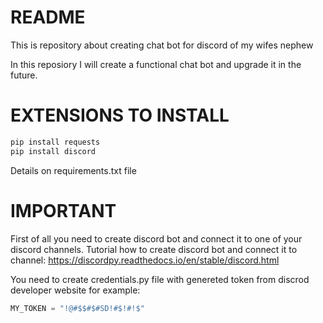 # README
This is repository about creating chat bot for discord of my wifes nephew

In this reposiory I will create a functional chat bot and upgrade it in the future.

# EXTENSIONS TO INSTALL
```py
pip install requests
pip install discord
```
Details on requirements.txt file

# IMPORTANT
First of all you need to create discord bot and connect it to one of your discord channels.
Tutorial how to create discord bot and connect it to channel: https://discordpy.readthedocs.io/en/stable/discord.html

You need to create credentials.py file with genereted token from discrod developer website for example:
```py
MY_TOKEN = "!@#$$#$#SD!#$!#!$"
```
